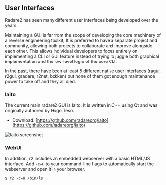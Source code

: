 ## User Interfaces

Radare2 has seen many different user interfaces being developed over the years.

Maintaining a GUI is far from the scope of developing the core machinery of a reverse engineering toolkit; It is preferred to have a separate project and community, allowing both projects to collaborate and improve alongside each other. This allows individual developers to focus entirely on implementing a CLI or GUI feature instead of trying to juggle both graphical implementation and the low-level logic of the core CLI.

In the past, there have been at least 5 different native user interfaces (ragui, r2gui, gradare, r2net, bokken) but none of them got enough maintenance power to take off and they all died.

### Iaito

The current main radare2 GUI is Iaito. It is written in C++ using Qt and was originally authored by Hugo Teso.

* Download: [https://github.com/radareorg/iaito](https://github.com/radareorg/iaito)

![Iaito screenshot](Iaito.png)

### WebUI

In addition, r2 includes an embedded webserver with a basic HTML/JS interface. Add `-c=H` to your command-line flags to automatically start the webserver and open it in your browser.

```console
$ r2 -c=H /bin/ls
```
